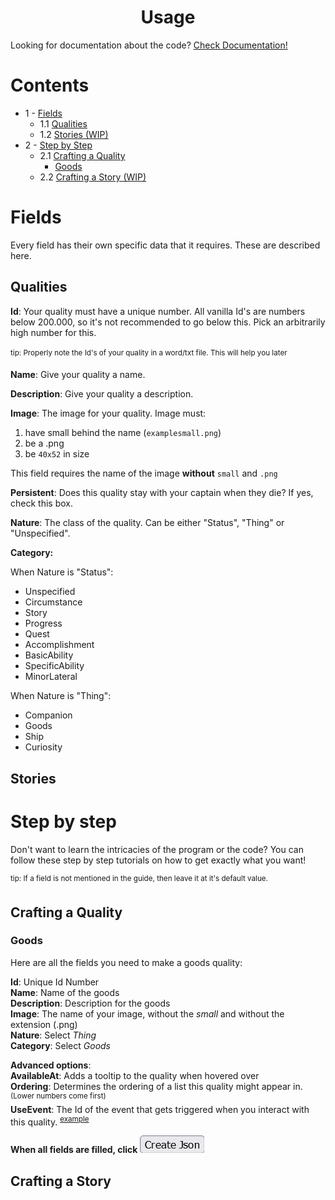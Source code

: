 <h1 align="center">Usage</h1>

Looking for documentation about the code? [Check Documentation!](Documentation.md)

# Contents

- 1 - [Fields](#fields)
  - 1.1 [Qualities](#qualities)
  - 1.2 [Stories (WIP)](#stories)
- 2 - [Step by Step](#step-by-step)
  - 2.1 [Crafting a Quality](#crafting-a-quality)
    - [Goods](#goods)
  - 2.2 [Crafting a Story (WIP)](#crafting-a-story)

# Fields

Every field has their own specific data that it requires. These are described here.

## Qualities

**Id**: Your quality must have a unique number. All vanilla Id's are numbers below 200.000, so it's not recommended to go below this. Pick an arbitrarily high number for this.

<sup>tip: Properly note the Id's of your quality in a word/txt file. This will help you later<sup>

**Name**: Give your quality a name.

**Description**: Give your quality a description.

**Image**: The image for your quality. Image must:

1. have small behind the name (`examplesmall.png`)
2. be a .png
3. be `40x52` in size

This field requires the name of the image **without** `small` and `.png`

**Persistent**: Does this quality stay with your captain when they die? If yes, check this box.

**Nature**: The class of the quality. Can be either "Status", "Thing" or "Unspecified".

**Category:**

When Nature is "Status":

- Unspecified
- Circumstance
- Story
- Progress
- Quest
- Accomplishment
- BasicAbility
- SpecificAbility
- MinorLateral

When Nature is "Thing":

- Companion
- Goods
- Ship
- Curiosity

## Stories

# Step by step

Don't want to learn the intricacies of the program or the code? You can follow these step by step tutorials on how to get exactly what you want!

<sup>tip: If a field is not mentioned in the guide, then leave it at it's default value.</sup>

## Crafting a Quality

### Goods

Here are all the fields you need to make a goods quality:

**Id**: Unique Id Number<br>
**Name**: Name of the goods<br>
**Description**: Description for the goods<br>
**Image**: The name of your image, without the *small* and without the extension (.png)<br>
**Nature**: Select *Thing*<br>
**Category**: Select *Goods*<br>

**Advanced options**:<br>
**AvailableAt**: Adds a tooltip to the quality when hovered over<br>
**Ordering**: Determines the ordering of a list this quality might appear in. <sup>(Lower numbers come first)</sup><br>
**UseEvent**: The Id of the event that gets triggered when you interact with this quality. <sup>[example](http://sunlesssea.fandom.com/wiki/Strategic_Information)<br>

**When all fields are filled, click**
![Create Json button](images/button.png)

## Crafting a Story
